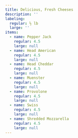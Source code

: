 ```yaml
---
title: Delicious, Fresh Cheeses
description: ''
labeling:
  regular: ½ lb
  large: ''
items:
  - name: Pepper Jack
    regular: 4.5
    large: null
  - name: Head American
    regular: 4.5
    large: null
  - name: Head Cheddar
    regular: 4.5
    large: null
  - name: Muenster
    regular: 4.5
    large: null
  - name: Provolone
    regular: 4.5
    large: null
  - name: Swiss
    regular: 4.5
    large: null
  - name: Shredded Mozzarella
    regular: 4.5
    large: null
---
```


